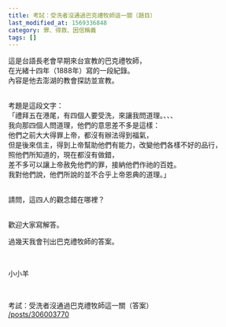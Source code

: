 ```yaml
---
title: 考試：受洗者沒通過巴克禮牧師這一關（題目）
last_modified_at: 1569336848
category: 罪、得救、因信稱義
tags: []
---
```


<p>這是台語長老會早期來台宣教的巴克禮牧師，<br>
在光緒十四年（1888年）寫的一段紀錄。<br>
內容是他去澎湖的教會探訪並宣教。</p>

<p><br>
考題是這段文字：<br>
「禮拜五在港尾，有四個人要受洗，來讓我問道理。、、、<br>
我向那四個人問道理，他們的意思差不多是這樣：<br>
他們之前大大得罪上帝，都沒有辦法得到福氣，<br>
但是後來信主，得到上帝幫助他們有能力，改變他們各樣不好的品行，<br>
照他們所知道的，現在都沒有做錯，<br>
差不多可以讓上帝赦免他們的罪，接納他們作祂的百姓。<br>
我對他們說，他們所說的並不合乎上帝恩典的道理。」</p>

<p><br>
請問，這四人的觀念錯在哪裡？</p>

<p><br>
歡迎大家寫解答。</p>

<p>過幾天我會刊出巴克禮牧師的答案。</p>

<p>&nbsp;</p>

<p>小小羊</p>

<p>&nbsp;</p>

<p>考試：受洗者沒通過巴克禮牧師這一關（答案）<br>
<a href="/posts/306003770" target="_blank">/posts/306003770</a></p>

<p>&nbsp;</p>

<p>&nbsp;</p>

<p>&nbsp;</p>

<p>&nbsp;</p>

